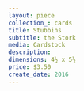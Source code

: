 ```yaml
---
layout: piece
collection_: cards
title: Stubbins
subtitle: the Stork
media: Cardstock
description:
dimensions: 4½ x 5½
price: $3.50
create_date: 2016
---
```

